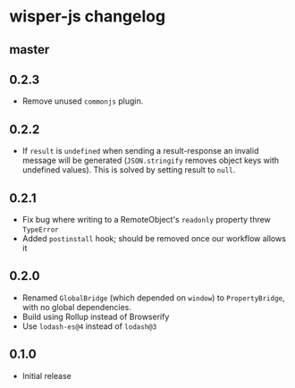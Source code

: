 # wisper-js changelog

## master

## 0.2.3
* Remove unused `commonjs` plugin.

## 0.2.2
* If `result` is `undefined` when sending a result-response an invalid message will be generated (`JSON.stringify` removes object keys with undefined values). This is solved by setting result to `null`.

## 0.2.1
* Fix bug where writing to a RemoteObject's `readonly` property threw `TypeError`
* Added `postinstall` hook; should be removed once our workflow allows it

## 0.2.0
* Renamed `GlobalBridge` (which depended on `window`) to `PropertyBridge`, with no global dependencies.
* Build using Rollup instead of Browserify
* Use `lodash-es@4` instead of `lodash@3`

## 0.1.0
* Initial release
